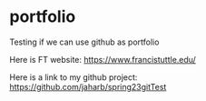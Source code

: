 # portfolio
Testing if we can use github as portfolio

Here is FT website: https://www.francistuttle.edu/

Here is a link to my github project: https://github.com/jaharb/spring23gitTest


